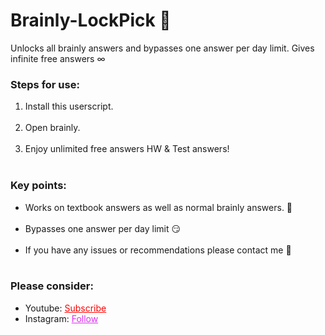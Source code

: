# Brainly-LockPick 🔑
Unlocks all brainly answers and bypasses one answer per day limit. Gives infinite free answers ∞

<h3>Steps for use: </h3>
<ol style="margin-bottom:10px;">
<li>Install this userscript.</li><br>
<li>Open brainly.</li><br>
<li>Enjoy unlimited free answers HW & Test answers!</li><br>
</ol>


<h3>Key points:</h3>
<ul style="margin-bottom:10px;">
  <li>Works on textbook answers as well as normal brainly answers. 🥳</li><br>
  <li>Bypasses one answer per day limit 😏</li><br>
  <li>If you have any issues or recommendations please contact me 🙏</li><br>
</ul>
<h3>Please consider:</h3>
<ul>
<li>Youtube:  <a style="color:red;" target="_Blank" href="https://www.youtube.com/channel/UColPwWTSv6884dHe5ipYL9g">Subscribe</a></li>
<li>Instagram:  <a style="color:#dc2ef0;" target="_Blank" href="https://www.instagram.com/gsrhackz/">Follow</a></li>
</ul>
